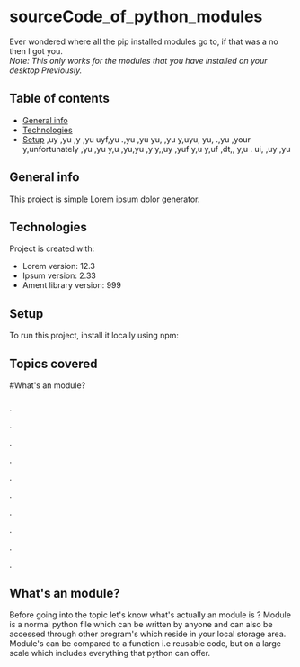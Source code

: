 # sourceCode_of_python_modules

Ever wondered where all the pip installed modules go to, if that was a no then I got you.  
*Note: This only works for the modules that you have installed on your desktop Previously.* 

## Table of contents
* [General info](#general-info)
* [Technologies](#technologies)
* [Setup](#setup)
,uy
,yu
,y
,yu
uyf,yu
.,yu
,yu
yu,
,yu
y,uyu,
yu,
.,yu
,your y,unfortunately ,yu
,yu
y,u
,yu,yu
,y
y,,uy
,yuf
y,u
y,uf
,dt,,
y,u
.
ui,
,uy
,yu
## General info
This project is simple Lorem ipsum dolor generator.
	
## Technologies
Project is created with:
* Lorem version: 12.3
* Ipsum version: 2.33
* Ament library version: 999
	
## Setup
To run this project, install it locally using npm:



<h2>Topics covered</h2>
#What's an module?

#####
.






.






.









.








.








.







.










.









.






.

## What's an module?
Before going into the topic let's know what's actually an module is ?
Module is a normal python file which can be written by anyone and can also be accessed through other program's which reside in your local storage area.  
Module's can be compared to a function i.e reusable code, but on a large scale which includes everything that python can offer.
